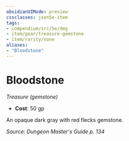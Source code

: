 ```yaml
---
obsidianUIMode: preview
cssclasses: json5e-item
tags:
- compendium/src/5e/dmg
- item/gear/treasure-gemstone
- item/rarity/none
aliases: 
- "Bloodstone"
---
```

# Bloodstone
*Treasure (gemstone)*  

- **Cost**: 50 gp

An opaque dark gray with red flecks gemstone.

*Source: Dungeon Master's Guide p. 134*
